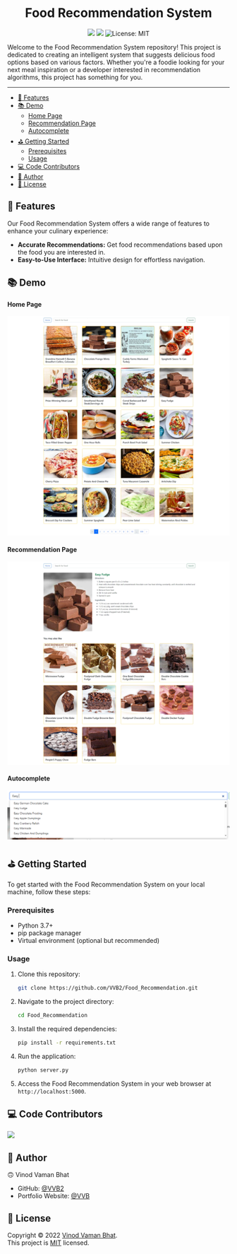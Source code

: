 <h1 align="center">Food Recommendation System</h1>
<p align="center">
    <img src="https://img.shields.io/github/contributors/VVB2/Food_Recommendation?style=flat-square" />
    <img src="https://img.shields.io/github/repo-size/VVB2/Food_Recommendation?style=flat-square" />
    <img alt="License: MIT" src="https://img.shields.io/badge/license-MIT-yellow.svg?style=flat-square" target="_blank" />
</p>

Welcome to the Food Recommendation System repository! This project is dedicated to creating an intelligent system that suggests delicious food options based on various factors. Whether you're a foodie looking for your next meal inspiration or a developer interested in recommendation algorithms, this project has something for you.

<hr>

- [📄  Features](#--features)
- [📚 Demo](#-demo)
    - [Home Page](#home-page)
    - [Recommendation Page](#recommendation-page)
    - [Autocomplete](#autocomplete)
- [⛳ Getting Started](#-getting-started)
  - [Prerequisites](#prerequisites)
  - [Usage](#usage)
- [💻 Code Contributors](#-code-contributors)
- [👤 Author](#-author)
- [📃 License](#-license)

## 📄  Features

Our Food Recommendation System offers a wide range of features to enhance your culinary experience:

- **Accurate Recommendations:** Get food recommendations based upon the food you are interested in.
- **Easy-to-Use Interface:** Intuitive design for effortless navigation.

## 📚 Demo

#### Home Page
[![Home Page](images/home.png)]()

#### Recommendation Page
![Alt text](images/recommendation.png)

#### Autocomplete
![Alt text](images/search.png)

## ⛳ Getting Started

To get started with the Food Recommendation System on your local machine, follow these steps:

### Prerequisites

- Python 3.7+
- pip package manager
- Virtual environment (optional but recommended)

### Usage 

1. Clone this repository:

   ```bash
   git clone https://github.com/VVB2/Food_Recommendation.git
   ```

2. Navigate to the project directory:

   ```bash
   cd Food_Recommendation
   ```

3. Install the required dependencies:

   ```bash
   pip install -r requirements.txt
   ```

4. Run the application:

   ```bash
   python server.py
   ```

5. Access the Food Recommendation System in your web browser at `http://localhost:5000`.

## 💻 Code Contributors

<a href="https://github.com/VVB2/Food_Recommendation/graphs/contributors">
  <img src="https://contrib.rocks/image?repo=VVB2/Food_Recommendation" />
</a>

## 👤 Author
🙃 Vinod Vaman Bhat
- GitHub: [@VVB2](https://github.com/VVB2)
- Portfolio Website: [@VVB](https://snazzy-tartufo-6f8f42.netlify.app/)

## 📃 License

Copyright © 2022 [Vinod Vaman Bhat](https://github.com/VVB2). <br>
This project is [MIT](https://github.com/kefranabg/readme-md-generator/blob/master/LICENSE) licensed.